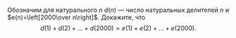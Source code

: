 Обозначим для натурального $n$ $d(n)$ — число натуральных делителей $n$ 
и $e(n)=\left[2000\over n\right]$. Докажите, что 
$$d(1)+d(2)+\dots+d(2000)=e(1)+e(2)+\dots+e(2000).$$